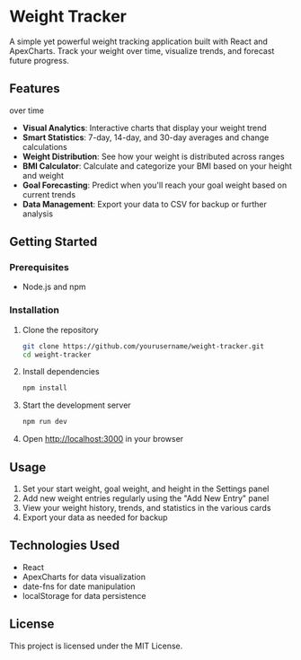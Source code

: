 # Weight Tracker

A simple yet powerful weight tracking application built with React and ApexCharts. Track your weight over time, visualize trends, and forecast future progress.

## Features

over time
- **Visual Analytics**: Interactive charts that display your weight trend
- **Smart Statistics**: 7-day, 14-day, and 30-day averages and change calculations
- **Weight Distribution**: See how your weight is distributed across ranges
- **BMI Calculator**: Calculate and categorize your BMI based on your height and weight
- **Goal Forecasting**: Predict when you'll reach your goal weight based on current trends
- **Data Management**: Export your data to CSV for backup or further analysis

## Getting Started

### Prerequisites

- Node.js and npm

### Installation

1. Clone the repository
   ```bash
   git clone https://github.com/yourusername/weight-tracker.git
   cd weight-tracker
   ```

2. Install dependencies
   ```bash
   npm install
   ```

3. Start the development server
   ```bash
   npm run dev
   ```

4. Open [http://localhost:3000](http://localhost:3000) in your browser

## Usage

1. Set your start weight, goal weight, and height in the Settings panel
2. Add new weight entries regularly using the "Add New Entry" panel
3. View your weight history, trends, and statistics in the various cards
4. Export your data as needed for backup

## Technologies Used

- React
- ApexCharts for data visualization
- date-fns for date manipulation
- localStorage for data persistence

## License

This project is licensed under the MIT License. 